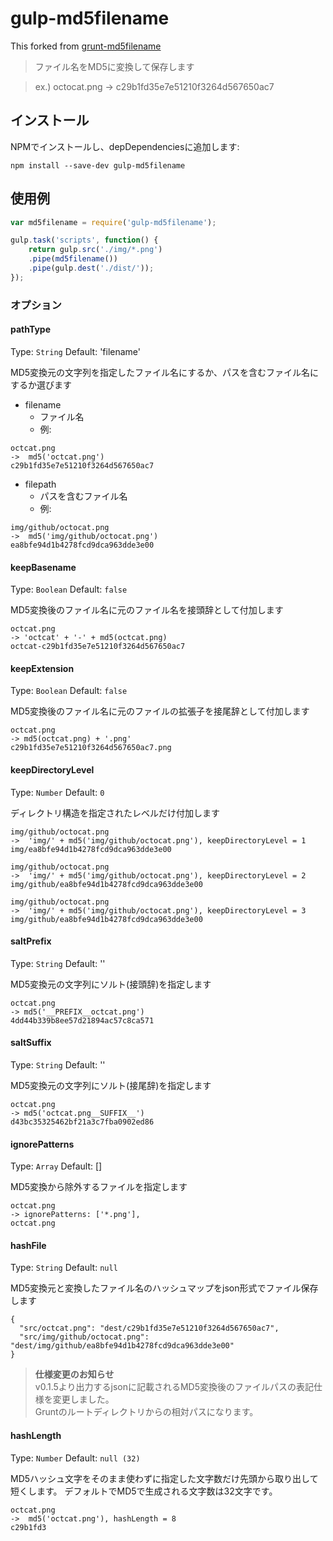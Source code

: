 # gulp-md5filename

This forked from [grunt-md5filename](https://github.com/ishikawam/grunt-md5filename)

> ファイル名をMD5に変換して保存します
  
> ex.) octocat.png -> c29b1fd35e7e51210f3264d567650ac7

## インストール

NPMでインストールし、depDependenciesに追加します:

`npm install --save-dev gulp-md5filename`

## 使用例

```js
var md5filename = require('gulp-md5filename');

gulp.task('scripts', function() {
    return gulp.src('./img/*.png')
    .pipe(md5filename())
    .pipe(gulp.dest('./dist/'));
});
```
 
### オプション

#### pathType
Type: `String`
Default: 'filename'

MD5変換元の文字列を指定したファイル名にするか、パスを含むファイル名にするか選びます

* filename
  * ファイル名
  * 例:

```
octcat.png
->  md5('octcat.png')
c29b1fd35e7e51210f3264d567650ac7
```

* filepath
  * パスを含むファイル名
  * 例:

```
img/github/octocat.png
->  md5('img/github/octocat.png')
ea8bfe94d1b4278fcd9dca963dde3e00
```

#### keepBasename
Type: `Boolean`
Default: `false`

MD5変換後のファイル名に元のファイル名を接頭辞として付加します

```
octcat.png
-> 'octcat' + '-' + md5(octcat.png)
octcat-c29b1fd35e7e51210f3264d567650ac7
```

#### keepExtension
Type: `Boolean`
Default: `false`

MD5変換後のファイル名に元のファイルの拡張子を接尾辞として付加します

```
octcat.png
-> md5(octcat.png) + '.png'
c29b1fd35e7e51210f3264d567650ac7.png
```

#### keepDirectoryLevel
Type: `Number`
Default: `0`

ディレクトリ構造を指定されたレベルだけ付加します

```
img/github/octocat.png
->  'img/' + md5('img/github/octocat.png'), keepDirectoryLevel = 1
img/ea8bfe94d1b4278fcd9dca963dde3e00

img/github/octocat.png
->  'img/' + md5('img/github/octocat.png'), keepDirectoryLevel = 2
img/github/ea8bfe94d1b4278fcd9dca963dde3e00

img/github/octocat.png
->  'img/' + md5('img/github/octocat.png'), keepDirectoryLevel = 3
img/github/ea8bfe94d1b4278fcd9dca963dde3e00
```

#### saltPrefix
Type: `String`
Default: ''

MD5変換元の文字列にソルト(接頭辞)を指定します

```
octcat.png
-> md5('__PREFIX__octcat.png')
4dd44b339b8ee57d21894ac57c8ca571
```

#### saltSuffix
Type: `String`
Default: ''

MD5変換元の文字列にソルト(接尾辞)を指定します

```
octcat.png
-> md5('octcat.png__SUFFIX__')
d43bc35325462bf21a3c7fba0902ed86
```

#### ignorePatterns
Type: `Array`
Default: []

MD5変換から除外するファイルを指定します

```
octcat.png
-> ignorePatterns: ['*.png'],
octcat.png
```

#### hashFile
Type: `String`
Default: `null`

MD5変換元と変換したファイル名のハッシュマップをjson形式でファイル保存します

```
{
  "src/octcat.png": "dest/c29b1fd35e7e51210f3264d567650ac7",
  "src/img/github/octocat.png": "dest/img/github/ea8bfe94d1b4278fcd9dca963dde3e00"
}
```
> **仕様変更のお知らせ**<br>
> v0.1.5より出力するjsonに記載されるMD5変換後のファイルパスの表記仕様を変更しました。<br>
> Gruntのルートディレクトリからの相対パスになります。

#### hashLength
Type: `Number`
Default: `null (32)`

MD5ハッシュ文字をそのまま使わずに指定した文字数だけ先頭から取り出して短くします。
デフォルトでMD5で生成される文字数は32文字です。

```
octcat.png
->  md5('octcat.png'), hashLength = 8
c29b1fd3
```

